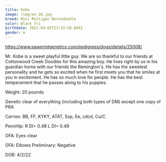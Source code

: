 ```yaml
---
title: Kobe
image: /img/as-16.jpg
breed: Mini Multigen Bernedoodle
color: Black Tri
birthdate: 2022-04-02T23:33:58.664Z
gender: m
---
```

<https://www.pawprintgenetics.com/pedigrees/dogs/details/25008/>

Mr. Kobe is a sweet playful little guy. We are so thankful to our friends at Cottonwood Creek Doodles for this amazing boy. He lives right by us in his guardian home with our friends the Remington's. He has the sweetest personality and he gets so excited when he first meets you that he smiles at you in excitement. He has so much love for people. He has the best temperament that he passes along to his puppies.

W﻿eight: 20 pounds

G﻿enetic clear of everything (including both types of DM) except one copy of PRA

C﻿arries: BB, FF, KYKY, ATAT, Ssp, Ee, cdcd, Cu/C

P﻿ennHip: R DI= 0.48 L DI= 0.49

O﻿FA: Eyes clear

O﻿FA: Elbows Preliminary: Negative

D﻿OB: 4/2/22